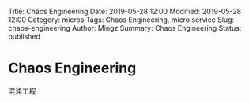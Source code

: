 Title: Chaos Engineering
Date: 2019-05-28 12:00
Modified: 2019-05-28 12:00
Category: micros
Tags: Chaos Engineering, micro service
Slug: chaos-engineering
Author: Mingz
Summary: Chaos Engineering
Status: published



# Chaos Engineering




混沌工程

